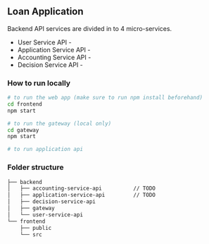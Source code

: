 ## Loan Application

Backend API services are divided in to 4 micro-services. 

* User Service API - 
* Application Service API -
* Accounting Service API -
* Decision Service API -

### How to run locally

```bash
# to run the web app (make sure to run npm install beforehand)
cd frontend
npm start 

# to run the gateway (local only)
cd gateway
npm start

# to run application api


```



### Folder structure

```bash
├── backend
│   ├── accounting-service-api          // TODO
│   ├── application-service-api         // TODO
│   ├── decision-service-api
│   ├── gateway
│   └── user-service-api
└── frontend
    ├── public
    └── src

```